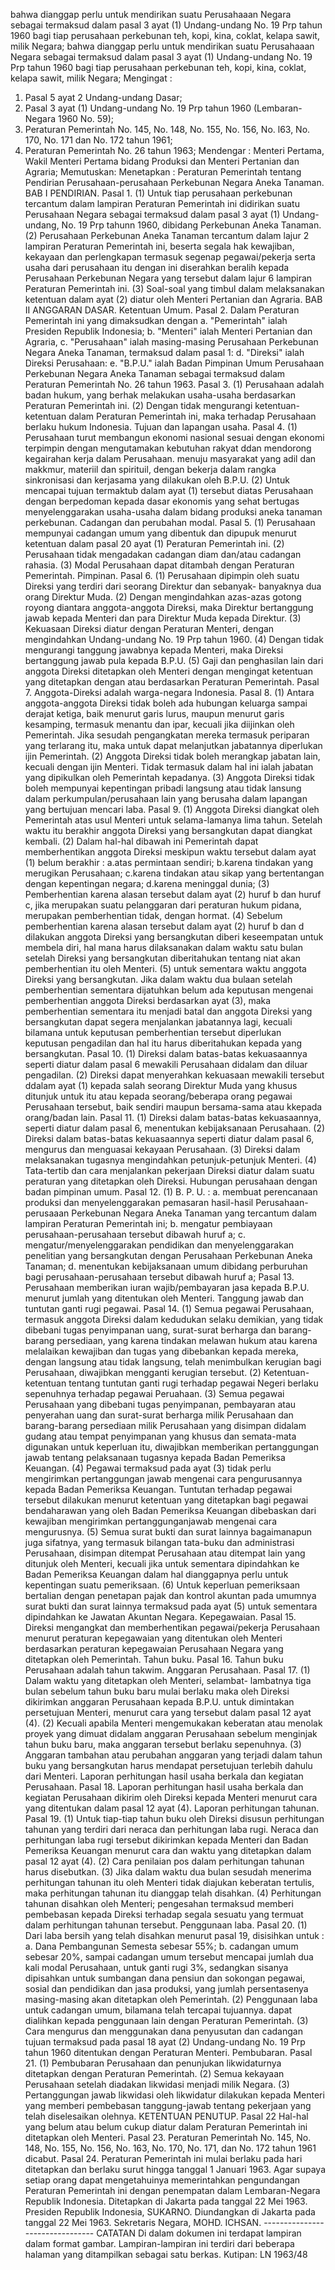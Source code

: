  bahwa dianggap perlu untuk mendirikan suatu Perusahaaan Negara sebagai termaksud dalam pasal 3 ayat (1) Undang-undang No. 19 Prp tahun 1960 bagi tiap perusahaan perkebunan teh, kopi, kina, coklat, kelapa sawit, milik Negara; bahwa dianggap perlu untuk mendirikan suatu Perusahaaan Negara sebagai termaksud dalam pasal 3 ayat (1) Undang-undang No. 19 Prp tahun 1960 bagi tiap perusahaan perkebunan teh, kopi, kina, coklat, kelapa sawit, milik Negara;
Mengingat :

1. Pasal 5 ayat 2 Undang-undang Dasar;
2. Pasal 3 ayat (1) Undang-undang No. 19 Prp tahun 1960 (Lembaran-Negara 1960 No. 59);
3. Peraturan Pemerintah No. 145, No. 148, No. 155, No. 156, No. l63, No. 170, No. 171 dan No. 172 tahun 1961;
4. Peraturan Pemerintah No. 26 tahun 1963; Mendengar : Menteri Pertama, Wakil Menteri Pertama bidang Produksi dan Menteri Pertanian dan Agraria; Memutuskan: Menetapkan : Peraturan Pemerintah tentang Pendirian Perusahaan-perusahaan Perkebunan Negara Aneka Tanaman. BAB I PENDIRIAN. Pasal 1. (1) Untuk tiap perusahaan perkebunan tercantum dalam lampiran Peraturan Pemerintah ini didirikan suatu Perusahaan Negara sebagai termaksud dalam pasal 3 ayat (1) Undang- undang, No. 19 Prp tahunn 1960, dibidang Perkebunan Aneka Tanaman. (2) Perusahaan Perkebunan Aneka Tanaman tercantum dalam lajur 2 lampiran Peraturan Pemerintah ini, beserta segala hak kewajiban, kekayaan dan perlengkapan termasuk segenap pegawai/pekerja serta usaha dari perusahaan itu dengan ini diserahkan beralih kepada Perusahaan Perkebunan Negara yang tersebut dalam lajur 6 lampiran Peraturan Pemerintah ini. (3) Soal-soal yang timbul dalam melaksanakan ketentuan dalam ayat (2) diatur oleh Menteri Pertanian dan Agraria. BAB II ANGGARAN DASAR. Ketentuan Umum. Pasal 2. Dalam Peraturan Pemerintah ini yang dimaksudkan dengan a. "Pemerintah" ialah Presiden Republik Indonesia;
b. "Menteri" ialah Menteri Pertanian dan Agraria, c. "Perusahaan" ialah masing-masing Perusahaan Perkebunan Negara Aneka Tanaman, termaksud dalam pasal 1:
d. "Direksi" ialah Direksi Perusahaan:
e. "B.P.U." ialah Badan Pimpinan Umum Perusahaan Perkebunan Negara Aneka Tanaman sebagai termaksud dalam Peraturan Pemerintah No. 26 tahun 1963. Pasal 3. (1) Perusahaan adalah badan hukum, yang berhak melakukan usaha-usaha berdasarkan Peraturan Pemerintah ini. (2) Dengan tidak mengurangi ketentuan-ketentuan dalam Peraturan Pemerintah ini, maka terhadap Perusahaan berlaku hukum Indonesia. Tujuan dan lapangan usaha. Pasal 4. (1) Perusahaan turut membangun ekonomi nasional sesuai dengan ekonomi terpimpin dengan mengutamakan kebutuhan rakyat ddan mendorong kegairahan kerja dalam Perusahaan. menuju masyarakat yang adil dan makkmur, materiil dan spirituil, dengan bekerja dalam rangka sinkronisasi dan kerjasama yang dilakukan oleh B.P.U. (2) Untuk mencapai tujuan termaktub dalam ayat (1) tersebut diatas Perusahaan dengan berpedoman kepada dasar ekonomis yang sehat bertugas menyelenggarakan usaha-usaha dalam bidang produksi aneka tanaman perkebunan. Cadangan dan perubahan modal. Pasal 5. (1) Perusahaan mempunyai cadangan umum yang dibentuk dan dipupuk menurut ketentuan dalam pasal 20 ayat (1) Peraturan Pemerintah ini. (2) Perusahaan tidak mengadakan cadangan diam dan/atau cadangan rahasia. (3) Modal Perusahaan dapat ditambah dengan Peraturan Pemerintah. Pimpinan. Pasal 6. (1) Perusahaan dipimpin oleh suatu Direksi yang terdiri dari seorang Direktur dan sebanyak- banyaknya dua orang Direktur Muda. (2) Dengan mengindahkan azas-azas gotong royong diantara anggota-anggota Direksi, maka Direktur bertanggung jawab kepada Menteri dan para Direktur Muda kepada Direktur. (3) Kekuasaan Direksi diatur dengan Peraturan Menteri, dengan mengindahkan Undang-undang No. 19 Prp tahun 1960. (4) Dengan tidak mengurangi tanggung jawabnya kepada Menteri, maka Direksi bertanggung jawab pula kepada B.P.U. (5) Gaji dan penghasilan lain dari anggota Direksi ditetapkan oleh Menteri dengan mengingat ketentuan yang ditetapkan dengan atau berdasarkan Peraturan Pemerintah. Pasal 7. Anggota-Direksi adalah warga-negara Indonesia. Pasal 8. (1) Antara anggota-anggota Direksi tidak boleh ada hubungan keluarga sampai derajat ketiga, baik menurut garis lurus, maupun menurut garis kesamping, termasuk menantu dan ipar, kecuali jika diijinkan oleh Pemerintah. Jika sesudah pengangkatan mereka termasuk periparan yang terlarang itu, maka untuk dapat melanjutkan jabatannya diperlukan ijin Pemerintah. (2) Anggota Direksi tidak boleh merangkap jabatan lain, kecuali dengan ijin Menteri. Tidak termasuk dalam hal ini ialah jabatan yang dipikulkan oleh Pemerintah kepadanya. (3) Anggota Direksi tidak boleh mempunyai kepentingan pribadi langsung atau tidak lansung dalam perkumpulan/perusahaan lain yang berusaha dalam lapangan yang bertujuan mencari laba. Pasal 9. (1) Anggota Direksi diangkat oleh Pemerintah atas usul Menteri untuk selama-lamanya lima tahun. Setelah waktu itu berakhir anggota Direksi yang bersangkutan dapat diangkat kembali. (2) Dalam hal-hal dibawah ini Pemerintah dapat memberhentikan anggota Direksi meskipun waktu tersebut dalam ayat (1) belum berakhir :
a.atas permintaan sendiri;
b.karena tindakan yang merugikan Perusahaan;
c.karena tindakan atau sikap yang bertentangan dengan kepentingan negara;
d.karena meninggal dunia;
(3) Pemberhentian karena alasan tersebut dalam ayat (2) huruf b dan huruf c, jika merupakan suatu pelanggaran dari peraturan hukum pidana, merupakan pemberhentian tidak, dengan hormat. (4) Sebelum pemberhentian karena alasan tersebut dalam ayat (2) huruf b dan d dilakukan anggota Direksi yang bersangkutan diberi keseempatan untuk membela diri, hal mana harus dilaksanakan dalam waktu satu bulan setelah Direksi yang bersangkutan diberitahukan tentang niat akan pemberhentian itu oleh Menteri. (5) untuk sementara waktu anggota Direksi yang bersangkutan. Jika dalam waktu dua bulaan setelah pemberhentian sementara dijatuhkan belum ada keputusan mengenai pemberhentian anggota Direksi berdasarkan ayat (3), maka pemberhentian sementara itu menjadi batal dan anggota Direksi yang bersangkutan dapat segera menjalankan jabatannya lagi, kecuali bilamana untuk keputusan pemberhentian tersebut diperlukan keputusan pengadilan dan hal itu harus diberitahukan kepada yang bersangkutan. Pasal 10. (1) Direksi dalam batas-batas kekuasaannya seperti diatur dalam pasal 6 mewakili Perusahaan didalam dan diluar pengadilan. (2) Direksi dapat menyerahkan kekuasaan mewakili tersebut ddalam ayat (1) kepada salah seorang Direktur Muda yang khusus ditunjuk untuk itu atau kepada seorang/beberapa orang pegawai Perusahaan tersebut, baik sendiri maupun bersama-sama atau kkepada orang/badan lain. Pasal 11. (1) Direksi dalam batas-batas kekuasaannya, seperti diatur dalam pasal 6, menentukan kebijaksanaan Perusahaan. (2) Direksi dalam batas-batas kekuasaannya seperti diatur dalam pasal 6, mengurus dan menguasai kekayaan Perusahaan. (3) Direksi dalam melaksanakan tugasnya mengindahkan petunjuk-petunjuk Menteri. (4) Tata-tertib dan cara menjalankan pekerjaan Direksi diatur dalam suatu peraturan yang ditetapkan oleh Direksi. Hubungan perusahaan dengan badan pimpinan umum. Pasal 12. (1) B. P. U. :
a. membuat perencanaan produksi dan menyelenggarakan pemasaran hasil-hasil Perusahaan-perusaaan Perkebunan Negara Aneka Tanaman yang tercantum dalam lampiran Peraturan Pemerintah ini;
b. mengatur pembiayaan perusahaan-perusahaan tersebut dibawah huruf a;
c. mengatur/menyelenggarakan pendidikan dan menyelenggarakan penelitian yang bersangkutan dengan Perusahaan Perkebunan Aneka Tanaman;
d. menentukan kebijaksanaan umum dibidang perburuhan bagi perusahaan-perusahaan tersebut dibawah huruf a; Pasal 13. Perusahaan memberikan iuran wajib/pembayaran jasa kepada B.P.U. menurut jumlah yang ditentukan oleh Menteri. Tanggung jawab dan tuntutan ganti rugi pegawai. Pasal 14. (1) Semua pegawai Perusahaan, termasuk anggota Direksi dalam kedudukan selaku demikian, yang tidak dibebani tugas penyimpanan uang, surat-surat berharga dan barang-barang persediaan, yang karena tindakan melawan hukum atau karena melalaikan kewajiban dan tugas yang dibebankan kepada mereka, dengan langsung atau tidak langsung, telah menimbulkan kerugian bagi Perusahaan, diwajibkan mengganti kerugian tersebut. (2) Ketentuan-ketentuan tentang tuntutan ganti rugi terhadap pegawai Negeri berlaku sepenuhnya terhadap pegawai Peruahaan. (3) Semua pegawai Perusahaan yang dibebani tugas penyimpanan, pembayaran atau penyerahan uang dan surat-surat berharga milik Perusahaan dan barang-barang persediaan milik Perusahaan yang disimpan didalam gudang atau tempat penyimpanan yang khusus dan semata-mata digunakan untuk keperluan itu, diwajibkan memberikan pertanggungan jawab tentang pelaksanaan tugasnya kepada Badan Pemeriksa Keuangan. (4) Pegawai termaksud pada ayat (3) tidak perlu mengirimkan pertanggungan jawab mengenai cara pengurusannya kepada Badan Pemeriksa Keuangan. Tuntutan terhadap pegawai tersebut dilakukan menurut ketentuan yang ditetapkan bagi pegawai bendaharawan yang oleh Badan Pemeriksa Keuangan dibebaskan dari kewajiban mengirimkan pertanggunganjawab mengenai cara mengurusnya. (5) Semua surat bukti dan surat lainnya bagaimanapun juga sifatnya, yang termasuk bilangan tata-buku dan administrasi Perusahaan, disimpan ditempat Perusahaan atau ditempat lain yang ditunjuk oleh Menteri, kecuali jika untuk sementara dipindahkan ke Badan Pemeriksa Keuangan dalam hal dianggapnya perlu untuk kepentingan suatu pemeriksaan. (6) Untuk keperluan pemeriksaan bertalian dengan penetapan pajak dan kontrol akuntan pada umumnya surat bukti dan surat lainnya termaksud pada ayat (5) untuk sementara dipindahkan ke Jawatan Akuntan Negara. Kepegawaian. Pasal 15. Direksi mengangkat dan memberhentikan pegawai/pekerja Perusahaan menurut peraturan kepegawaian yang ditentukan oleh Menteri berdasarkan peraturan kepegawaian Perusahaan Negara yang ditetapkan oleh Pemerintah. Tahun buku. Pasal 16. Tahun buku Perusahaan adalah tahun takwim. Anggaran Perusahaan. Pasal 17.
(1) Dalam waktu yang ditetapkan oleh Menteri, selambat- lambatnya tiga bulan sebelum tahun buku baru mulai berlaku maka oleh Direksi dikirimkan anggaran Perusahaan kepada B.P.U. untuk dimintakan persetujuan Menteri, menurut cara yang tersebut dalam pasal 12 ayat (4). (2) Kecuali apabila Menteri mengemukakan keberatan atau menolak proyek yang dimuat didalam anggaran Perusahaan sebelum menginjak tahun buku baru, maka anggaran tersebut berlaku sepenuhnya. (3) Anggaran tambahan atau perubahan anggaran yang terjadi dalam tahun buku yang bersangkutan harus mendapat persetujuan terlebih dahulu dari Menteri. Laporan perhitungan hasil usaha berkala dan kegiatan Perusahaan. Pasal 18. Laporan perhitungan hasil usaha berkala dan kegiatan Perusahaan dikirim oleh Direksi kepada Menteri menurut cara yang ditentukan dalam pasal 12 ayat (4). Laporan perhitungan tahunan. Pasal 19. (1) Untuk tiap-tiap tahun buku oleh Direksi disusun perhitungan tahunan yang terdiri dari neraca dan perhitungan laba rugi. Neraca dan perhitungan laba rugi tersebut dikirimkan kepada Menteri dan Badan Pemeriksa Keuangan menurut cara dan waktu yang ditetapkan dalam pasal 12 ayat (4). (2) Cara penilaian pos dalam perhitungan tahunan harus disebutkan. (3) Jika dalam waktu dua bulan sesudah menerima perhitungan tahunan itu oleh Menteri tidak diajukan keberatan tertulis, maka perhitungan tahunan itu dianggap telah disahkan. (4) Perhitungan tahunan disahkan oleh Menteri; pengesahan termaksud memberi pembebasan kepada Direksi terhadap segala sesuatu yang termuat dalam perhitungan tahunan tersebut. Penggunaan laba. Pasal 20. (1) Dari laba bersih yang telah disahkan menurut pasal 19, disisihkan untuk :
a. Dana Pembangunan Semesta sebesar 55%;
b. cadangan umum sebesar 20%, sampai cadangan umum tersebut mencapai jumlah dua kali modal Perusahaan, untuk ganti rugi 3%, sedangkan sisanya dipisahkan untuk sumbangan dana pensiun dan sokongan pegawai, sosial dan pendidikan dan jasa produksi, yang jumlah persentasenya masing-masing akan ditetapkan oleh Pemerintah. (2) Penggunaan laba untuk cadangan umum, bilamana telah tercapai tujuannya. dapat dialihkan kepada penggunaan lain dengan Peraturan Pemerintah. (3) Cara mengurus dan menggunakan dana penyusutan dan cadangan tujuan termaksud pada pasal 18 ayat (2) Undang-undang No. 19 Prp tahun 1960 ditentukan dengan Peraturan Menteri. Pembubaran. Pasal 21. (1) Pembubaran Perusahaan dan penunjukan likwidaturnya ditetapkan dengan Peraturan Pemerintah. (2) Semua kekayaan Perusahaan setelah diadakan likwidasi menjadi milik Negara. (3) Pertanggungan jawab likwidasi oleh likwidatur dilakukan kepada Menteri yang memberi pembebasan tanggung-jawab tentang pekerjaan yang telah diselesaikan olehnya. KETENTUAN PENUTUP. Pasal 22 Hal-hal yang belum atau belum cukup diatur dalam Peraturan Pemerintah ini ditetapkan oleh Menteri. Pasal 23. Peraturan Pemerintah No. 145, No. 148, No. 155, No. 156, No. 163, No. 170, No. 171, dan No. 172 tahun 1961 dicabut. Pasal 24. Peraturan Pemerintah ini mulai berlaku pada hari ditetapkan dan berlaku surut hingga tanggal 1 Januari 1963. Agar supaya setiap orang dapat mengetahuinya memerintahkan pengundangan Peraturan Pemerintah ini dengan penempatan dalam Lembaran-Negara Republik Indonesia. Ditetapkan di Jakarta pada tanggal 22 Mei 1963. Presiden Republik Indonesia, SUKARNO. Diundangkan di Jakarta pada tanggal 22 Mei 1963. Sekretaris Negara, MOHD. ICHSAN. -------------------------------- CATATAN Di dalam dokumen ini terdapat lampiran dalam format gambar. Lampiran-lampiran ini terdiri dari beberapa halaman yang ditampilkan sebagai satu berkas. Kutipan: LN 1963/48